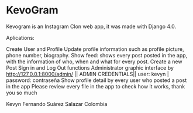 # KevoGram

Kevogram is an Instagram Clon web app, it was made with Django 4.0.

Aplications:

Create User and Profile
Update profile information such as profile picture, phone number, biography.
Show feed: shows every post posted in the app, with the information of who, when and what for every post.
Create a new Post
Sign in and Log Out functions
Administrator graphic interface by http://127.0.0.1:8000/admin/ || ADMIN CREDENTIALS|| user: kevyn | password: contraseña
Show profile detail by every user who posted a post in the app
Please review every file in the app to check how it works, thank you so much

Kevyn Fernando Suárez Salazar Colombia
